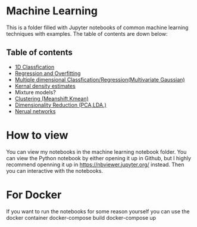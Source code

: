 # Machine Learning
This is a folder filled with Jupyter notebooks of common machine learning techniques with examples. The table of contents are down below:

## Table of contents

* [1D Classfication](http://nbviewer.jupyter.org/github/Aiden0/machine_learning/blob/master/Machine%20Learning%20Notebook/1_Classification.ipynb)
* [Regression and Overfitting](http://nbviewer.jupyter.org/github/Aiden0/machine_learning/blob/master/Machine%20Learning%20Notebook/2_Regression_and_overfitting.ipynb)
* [Multiple dimensional Classfication/Regression(Multivariate Gaussian)](http://nbviewer.jupyter.org/github/Aiden0/machine_learning/blob/master/Machine%20Learning%20Notebook/3_Multivariate_Data.ipynb)
* [Kernal density estimates](http://nbviewer.jupyter.org/github/Aiden0/machine_learning/blob/master/Machine%20Learning%20Notebook/4_Kernel_density_estimates.ipynb)
* Mixture models?
* [Clustering (Meanshift,Kmean)](http://nbviewer.jupyter.org/github/Aiden0/machine_learning/blob/master/Machine%20Learning%20Notebook/5_Clustering.ipynb)
* [Dimensionality Reduction (PCA,LDA,)](http://nbviewer.jupyter.org/github/Aiden0/machine_learning/blob/master/Machine%20Learning%20Notebook/6_%20Dimensionality_Reduction.ipynb)
* [Nerual networks](http://nbviewer.jupyter.org/github/Aiden0/machine_learning/blob/master/Machine%20Learning%20Notebook/7_Neural_networks.ipynb)


# How to view
You can view my notebooks in the machine learning notebook folder.
You can view the Python notebook by either opening it up in Github, but I highly recommend openning it up in 
https://nbviewer.jupyter.org/ instead. Then you can interactive with the notebooks.


# For Docker
If you want to run the notebooks for some reason yourself you can use the docker container
docker-compose build
docker-compose up